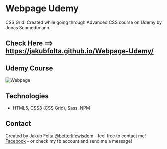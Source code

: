 # Webpage Udemy
CSS Grid. Created while going through Advanced CSS course on Udemy by Jonas Schmedtmann.

## Check Here ==> https://jakubfolta.github.io/Webpage-Udemy/

## Udemy Course
![Webpage](./images/CSSGrid.jpg)

## Technologies
* HTML5, CSS3 (CSS Grid), Sass, NPM

## Contact
Created by Jakub Folta [@betterlifewisdom](https://www.betterlifewisdom.com/) - feel free to contact me!<br/>
[Facebook](https://www.facebook.com/jakub.folta.58) - or check my fb account and send me a message!
